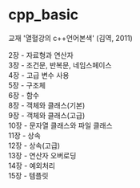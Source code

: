 # cpp_basic
교재 '열혈강의 c++언어본색' (김역, 2011)

2장 - 자료형과 연산자    
3장 - 조건문, 반복문, 네임스페이스    
4장 - 고급 변수 사용   
5장 - 구조체    
6장 - 함수   
8장 - 객체와 클래스(기본)    
9장 - 객체와 클래스(고급)    
10장 - 문자열 클래스와 파일 클래스    
11장 - 상속    
12장 - 상속(고급)    
13장 - 연산자 오버로딩    
14장 - 예외처리    
15장 - 템플릿    
